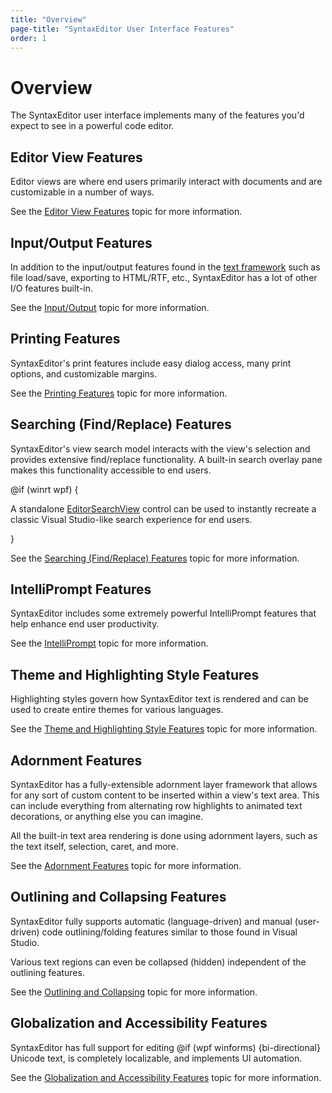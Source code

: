 ```yaml
---
title: "Overview"
page-title: "SyntaxEditor User Interface Features"
order: 1
---
```

# Overview

The SyntaxEditor user interface implements many of the features you'd expect to see in a powerful code editor.

## Editor View Features

Editor views are where end users primarily interact with documents and are customizable in a number of ways.

See the [Editor View Features](editor-view/index.md) topic for more information.

## Input/Output Features

In addition to the input/output features found in the [text framework](../text-parsing/index.md) such as file load/save, exporting to HTML/RTF, etc., SyntaxEditor has a lot of other I/O features built-in.

See the [Input/Output](input-output/index.md) topic for more information.

## Printing Features

SyntaxEditor's print features include easy dialog access, many print options, and customizable margins.

See the [Printing Features](printing/index.md) topic for more information.

## Searching (Find/Replace) Features

SyntaxEditor's view search model interacts with the view's selection and provides extensive find/replace functionality.  A built-in search overlay pane makes this functionality accessible to end users.

@if (winrt wpf) {

A standalone [EditorSearchView](searching/editor-search-view.md) control can be used to instantly recreate a classic Visual Studio-like search experience for end users.

}

See the [Searching (Find/Replace) Features](searching/index.md) topic for more information.

## IntelliPrompt Features

SyntaxEditor includes some extremely powerful IntelliPrompt features that help enhance end user productivity.

See the [IntelliPrompt](intelliprompt/index.md) topic for more information.

## Theme and Highlighting Style Features

Highlighting styles govern how SyntaxEditor text is rendered and can be used to create entire themes for various languages.

See the [Theme and Highlighting Style Features](styles/index.md) topic for more information.

## Adornment Features

SyntaxEditor has a fully-extensible adornment layer framework that allows for any sort of custom content to be inserted within a view's text area.  This can include everything from alternating row highlights to animated text decorations, or anything else you can imagine.

All the built-in text area rendering is done using adornment layers, such as the text itself, selection, caret, and more.

See the [Adornment Features](adornment/index.md) topic for more information.

## Outlining and Collapsing Features

SyntaxEditor fully supports automatic (language-driven) and manual (user-driven) code outlining/folding features similar to those found in Visual Studio.

Various text regions can even be collapsed (hidden) independent of the outlining features.

See the [Outlining and Collapsing](outlining/index.md) topic for more information.

## Globalization and Accessibility Features

SyntaxEditor has full support for editing @if (wpf winforms) {bi-directional} Unicode text, is completely localizable, and implements UI automation.

See the [Globalization and Accessibility Features](globalization/index.md) topic for more information.
